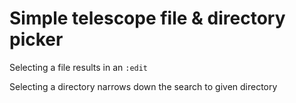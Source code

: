 # Simple telescope file & directory picker

Selecting a file results in an `:edit`

Selecting a directory narrows down the search to given directory

